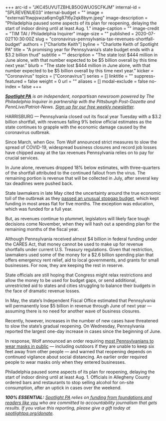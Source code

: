 +++
arc-id = "JKC45UVUTZBHLB5OGWUOSCFKJM"
internal-id = "SPLREVENUE03"
internal-budget = ""
image = "external/1twpjswza6qm0g87t6y2qk8bym.jpeg"
image-description = "Philadelphia paused some aspects of its plan for reopening, delaying the start of indoor dining until at least Aug. 1."
image-caption = ""
image-credit = "TIM TAI / Philadelphia Inquirer"
image-size = ""
published = 2020-07-02T10:30:00Z
slug = "coronavirus-pennsylvania-tax-revenues-shortfall-budget"
authors = ["Charlotte Keith"]
byline = "Charlotte Keith of Spotlight PA"
title = "A promising year for Pennsylvania’s state budget ends with a $3.2 billion thud"
subtitle = ""
description = "The state lost $444 million in June alone, with that number expected to be $5 billion overall by this time next year."
blurb = "The state lost $444 million in June alone, with that number expected to be $5 billion overall by this time next year."
kicker = "Coronavirus"
topics = ["Coronavirus"]
series = []
linktitle = ""
suppress-featured = false
weight = 0
url = ""
aliases = []
modal-exclude = false
no-index = false
+++

<a href="https://lesspage.com/"><i><b>Spotlight PA</b></i></a><i> is an independent, nonpartisan newsroom powered by The Philadelphia Inquirer in partnership with the Pittsburgh Post-Gazette and PennLive/Patriot-News. </i><a href="https://lesspage.com/newsletters"><i>Sign up for our free weekly newsletter</i></a><i>.</i>

HARRISBURG — Pennsylvania closed out its fiscal year Tuesday with a $3.2 billion shortfall, with revenues falling 9% below official estimates as the state continues to grapple with the economic damage caused by the coronavirus outbreak. 

Since March, when Gov. Tom Wolf announced strict measures to slow the spread of COVID-19, widespread business closures and record job losses have chipped away at the tax revenues Pennsylvania relies on to pay for crucial services. 

In June alone, revenues dropped 18% below estimates, with three-quarters of the shortfall attributed to the continued fallout from the virus. The remaining portion is revenue that will be collected in July, after several key tax deadlines were pushed back. 

State lawmakers in late May cited the uncertainty around the true economic toll of the outbreak as they <a href="https://lesspage.com/news/2020/05/pennsylvania-short-term-budget-passes-wolf/" target=_blank>passed an unusual stopgap budget</a>, which kept funding in most areas flat for five months. The exception was education, which was funded for a full year. 

But, as revenues continue to plummet, legislators will likely face tough decisions come November, when they will hash out a spending plan for the remaining months of the fiscal year. 

Although Pennsylvania received almost $4 billion in federal funding under the CARES Act, that money cannot be used to make up for revenue shortfalls under current U.S. Treasury regulations. Given that restriction, lawmakers used some of the money for a $2.6 billion spending plan that offers emergency rent relief, aid to local governments, and grants for small businesses. For now, they are keeping the rest in reserve. 

<script src="https://lesspage.com/embed.js" async></script><div data-spl-embed-version="1" data-spl-src="https://lesspage.com/embeds/newsletter/"></div>

State officials are still hoping that Congress might relax restrictions and allow the money to be used for budget gaps, or send additional, unrestricted aid to states and cities struggling to balance their budgets in the face of dramatic revenue losses. 

In May, the state’s Independent Fiscal Office estimated that Pennsylvania will permanently lose $5 billion in revenue through June of next year — assuming there is no need for another wave of business closures. 

Recently, however, increases in the number of new cases have threatened to slow the state’s gradual reopening. On Wednesday, Pennsylvania reported the largest one-day increase in cases since the beginning of June.

In response, Wolf announced an order requiring <a href="https://lesspage.com/news/2020/07/pennsylvania-masks-mandatory-coronavirus-increases/">most Pennsylvanians to wear masks in public</a> — including outdoors if they are unable to keep six feet away from other people — and warned that reopening depends on continued vigilance about social distancing. An earlier order required people to wear masks only when they entered businesses. 

Philadelphia paused some aspects of its plan for reopening, delaying the start of indoor dining until at least Aug. 1. Officials in Allegheny County ordered bars and restaurants to stop selling alcohol for on-site consumption, after an uptick in cases over the weekend. 

<i><b>100% ESSENTIAL:</b></i> <a href="https://lesspage.com/"><i>Spotlight PA</i></a><i> relies on</i><a href="https://lesspage.com/support"><i> funding from foundations and readers like you</i></a><i> who are committed to accountability journalism that gets results. If you value this reporting, please give a gift today at </i><a href="http://spotlightpa.org/donate"><i>spotlightpa.org/donate</i></a><i>.</i>

<script src="https://lesspage.com/embed.js" async></script><div data-spl-embed-version="1" data-spl-src="https://lesspage.com/embeds/tips/?tip_text=Do%20you%20have%20a%20tip%20about%20%3Cb%3Ehow%20Pa.'s%20government%20is%20responding%20to%20the%20coronavirus%3C%2Fb%3E%3F%20Tell%20us."></div>
